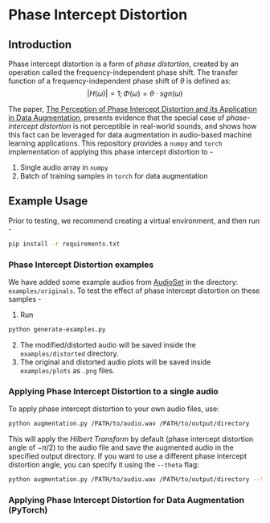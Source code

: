 # Phase Intercept Distortion

## Introduction

Phase intercept distortion is a form of *phase distortion*, created by an operation called the frequency-independent phase shift.
The transfer function of a frequency-independent phase shift of $\theta$ is defined as:
$$|H(\omega)|= 1; \Phi(\omega) = \theta \cdot sgn(\omega)$$

The paper, [The Perception of Phase Intercept Distortion and its Application in Data Augmentation](https://www.arxiv.org/abs/2506.14571), presents evidence that the special case of *phase-intercept distortion* is not perceptible in real-world sounds, and shows how this fact can be leveraged for data augmentation in audio-based machine learning applications.
This repository provides a `numpy` and `torch` implementation of applying this phase intercept distortion to -
1. Single audio array in `numpy`
2. Batch of training samples in `torch` for data augmentation

## Example Usage
Prior to testing, we recommend creating a virtual environment, and then run -
```bash
pip install -r requirements.txt
```
### Phase Intercept Distortion examples
We have added some example audios from [AudioSet](https://research.google.com/audioset/) in the directory: `examples/originals`.
To test the effect of phase intercept distortion on these samples -
1. Run
```bash
python generate-examples.py
```
2. The modified/distorted audio will be saved inside the `examples/distorted` directory.
3. The original and distorted audio plots will be saved inside `examples/plots` as `.png` files.


### Applying Phase Intercept Distortion to a single audio
To apply phase intercept distortion to your own audio files, use:
```bash
python augmentation.py /PATH/to/audio.wav /PATH/to/output/directory
```

This will apply the *Hilbert Transform* by default (phase intercept distortion angle of $-\pi/2$) to the audio file and save the augmented audio in the specified output directory.
If you want to use a different phase intercept distortion angle, you can specify it using the `--theta` flag:
```bash
python augmentation.py /PATH/to/audio.wav /PATH/to/output/directory --theta <angle_in_radians>
```

### Applying Phase Intercept Distortion for Data Augmentation (PyTorch)
